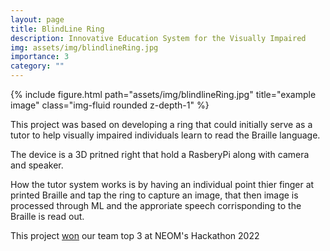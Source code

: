 ```yaml
---
layout: page
title: BlindLine Ring
description: Innovative Education System for the Visually Impaired
img: assets/img/blindlineRing.jpg
importance: 3
category: ""
---
```

<div class="row">
    <div class="col-sm mt-3 mt-md-0">
        {% include figure.html path="assets/img/blindlineRing.jpg" title="example image" class="img-fluid rounded z-depth-1" %}
    </div>
</div>

This project was based on developing a ring that could initially serve as a tutor to help visually impaired individuals learn to read the Braille language.

The device is a 3D pritned right that hold a RasberyPi along with camera and speaker. 

How the tutor system works is by having an individual point thier finger at printed Braille and tap the ring to capture an image, that then image is processed through ML and the approriate speech corrisponding to the Braille is read out.


This project <a href="https://www.neom.com/en-us/newsroom/hackathon-winning-teams"> won</a> our team top 3 at NEOM's Hackathon 2022


